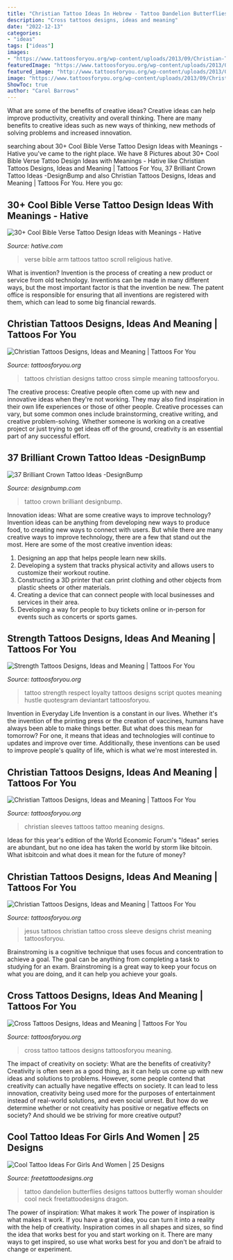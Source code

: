 ```yaml
---
title: "Christian Tattoo Ideas In Hebrew - Tattoo Dandelion Butterflies Designs Tattoos Butterfly Woman Shoulder Cool Neck Freetattoodesigns Dragon"
description: "Cross tattoos designs, ideas and meaning"
date: "2022-12-13"
categories:
- "ideas"
tags: ["ideas"]
images:
- "https://www.tattoosforyou.org/wp-content/uploads/2013/09/Christian-Tattoos-Designs.jpg"
featuredImage: "https://www.tattoosforyou.org/wp-content/uploads/2013/09/Christian-Tattoo-Sleeves.jpg"
featured_image: "http://www.tattoosforyou.org/wp-content/uploads/2013/09/Tattoo-Cross-568x1024.jpg"
image: "https://www.tattoosforyou.org/wp-content/uploads/2013/09/Christian-Tattoos-Designs.jpg"
ShowToc: true
author: "Carol Barrows"
---
```



What are some of the benefits of creative ideas?
Creative ideas can help improve productivity, creativity and overall thinking. There are many benefits to creative ideas such as new ways of thinking, new methods of solving problems and increased innovation.

	

		
searching about 30+ Cool Bible Verse Tattoo Design Ideas with Meanings - Hative you've came to the right place. We have 8 Pictures about 30+ Cool Bible Verse Tattoo Design Ideas with Meanings - Hative like Christian Tattoos Designs, Ideas and Meaning | Tattoos For You, 37 Brilliant Crown Tattoo Ideas -DesignBump and also Christian Tattoos Designs, Ideas and Meaning | Tattoos For You. Here you go:
		
    
## 30+ Cool Bible Verse Tattoo Design Ideas With Meanings - Hative

<img loading=lazy src="https://hative.com/wp-content/uploads/2014/03/bible-verse-tattoos/30-religious-scroll-on-arm.jpg" onerror="this.onerror=null;this.src='https://tse3.mm.bing.net/th?id=OIP.Oj4nJUaBo_4VVH_9sbSkHQHaJ4&amp;pid=15.1';" alt="30+ Cool Bible Verse Tattoo Design Ideas with Meanings - Hative">

_Source: hative.com_

>verse bible arm tattoos tattoo scroll religious hative. 

	

What is invention?
Invention is the process of creating a new product or service from old technology. Inventions can be made in many different ways, but the most important factor is that the invention be new. 
The patent office is responsible for ensuring that all inventions are registered with them, which can lead to some big financial rewards.

    
## Christian Tattoos Designs, Ideas And Meaning | Tattoos For You

<img loading=lazy src="https://www.tattoosforyou.org/wp-content/uploads/2013/09/Christian-Tattoos-Designs.jpg" onerror="this.onerror=null;this.src='https://tse4.mm.bing.net/th?id=OIP.X8h-asSP2QaLGAGbD2yuRAHaJ4&amp;pid=15.1';" alt="Christian Tattoos Designs, Ideas and Meaning | Tattoos For You">

_Source: tattoosforyou.org_

>tattoos christian designs tattoo cross simple meaning tattoosforyou. 

	

The creative process:
Creative people often come up with new and innovative ideas when they're not working. They may also find inspiration in their own life experiences or those of other people. Creative processes can vary, but some common ones include brainstorming, creative writing, and creative problem-solving. Whether someone is working on a creative project or just trying to get ideas off of the ground, creativity is an essential part of any successful effort.

    
## 37 Brilliant Crown Tattoo Ideas -DesignBump

<img loading=lazy src="https://designbump.com/wp-content/uploads/2015/10/crown014.jpg" onerror="this.onerror=null;this.src='https://tse2.mm.bing.net/th?id=OIP.-VjMTUiZW2cXSFOrAJnkxwHaMO&amp;pid=15.1';" alt="37 Brilliant Crown Tattoo Ideas -DesignBump">

_Source: designbump.com_

>tattoo crown brilliant designbump. 

	

Innovation ideas: What are some creative ways to improve technology?
Invention ideas can be anything from developing new ways to produce food, to creating new ways to connect with users. But while there are many creative ways to improve technology, there are a few that stand out the most. Here are some of the most creative invention ideas:
1. Designing an app that helps people learn new skills.
2. Developing a system that tracks physical activity and allows users to customize their workout routine.
3. Constructing a 3D printer that can print clothing and other objects from plastic sheets or other materials.
4. Creating a device that can connect people with local businesses and services in their area.
5. Developing a way for people to buy tickets online or in-person for events such as concerts or sports games.

    
## Strength Tattoos Designs, Ideas And Meaning | Tattoos For You

<img loading=lazy src="http://www.tattoosforyou.org/wp-content/uploads/2013/10/Strength-Tattoo-Ideas.jpg" onerror="this.onerror=null;this.src='https://tse1.mm.bing.net/th?id=OIP.XzyPjV5isrJBGa9f9VA6fQHaJ6&amp;pid=15.1';" alt="Strength Tattoos Designs, Ideas and Meaning | Tattoos For You">

_Source: tattoosforyou.org_

>tattoo strength respect loyalty tattoos designs script quotes meaning hustle quotesgram deviantart tattoosforyou. 

	

Invention in Everyday Life
Invention is a constant in our lives. Whether it's the invention of the printing press or the creation of vaccines, humans have always been able to make things better. But what does this mean for tomorrow? For one, it means that ideas and technologies will continue to updates and improve over time. Additionally, these inventions can be used to improve people's quality of life, which is what we're most interested in.

    
## Christian Tattoos Designs, Ideas And Meaning | Tattoos For You

<img loading=lazy src="https://www.tattoosforyou.org/wp-content/uploads/2013/09/Christian-Tattoo-Sleeves.jpg" onerror="this.onerror=null;this.src='https://tse2.mm.bing.net/th?id=OIP.xx-1M69AAmRaGI0leoLOdQHaJ3&amp;pid=15.1';" alt="Christian Tattoos Designs, Ideas and Meaning | Tattoos For You">

_Source: tattoosforyou.org_

>christian sleeves tattoos tattoo meaning designs. 

	

Ideas for this year's edition of the World Economic Forum's "Ideas" series are abundant, but no one idea has taken the world by storm like bitcoin. What isbitcoin and what does it mean for the future of money? 

    
## Christian Tattoos Designs, Ideas And Meaning | Tattoos For You

<img loading=lazy src="http://www.tattoosforyou.org/wp-content/uploads/2013/09/Christian-Sleeve-Tattoos.jpg" onerror="this.onerror=null;this.src='https://tse2.mm.bing.net/th?id=OIP.ALJYOXuWGkYdZc3QOowC0wHaJ4&amp;pid=15.1';" alt="Christian Tattoos Designs, Ideas and Meaning | Tattoos For You">

_Source: tattoosforyou.org_

>jesus tattoos christian tattoo cross sleeve designs christ meaning tattoosforyou. 

	

Brainstroming is a cognitive technique that uses focus and concentration to achieve a goal. The goal can be anything from completing a task to studying for an exam. Brainstroming is a great way to keep your focus on what you are doing, and it can help you achieve your goals.

    
## Cross Tattoos Designs, Ideas And Meaning | Tattoos For You

<img loading=lazy src="http://www.tattoosforyou.org/wp-content/uploads/2013/09/Tattoo-Cross-568x1024.jpg" onerror="this.onerror=null;this.src='https://tse4.mm.bing.net/th?id=OIP.6Sh_5d9wnYSiaSyQ6lNMrgHaNW&amp;pid=15.1';" alt="Cross Tattoos Designs, Ideas and Meaning | Tattoos For You">

_Source: tattoosforyou.org_

>cross tattoo tattoos designs tattoosforyou meaning. 

	

The impact of creativity on society: What are the benefits of creativity?
Creativity is often seen as a good thing, as it can help us come up with new ideas and solutions to problems. However, some people contend that creativity can actually have negative effects on society. It can lead to less innovation, creativity being used more for the purposes of entertainment instead of real-world solutions, and even social unrest. But how do we determine whether or not creativity has positive or negative effects on society? And should we be striving for more creative output?

    
## Cool Tattoo Ideas For Girls And Women | 25 Designs

<img loading=lazy src="http://www.freetattoodesigns.org/images/dandelion-butterflies.jpg" onerror="this.onerror=null;this.src='https://tse1.mm.bing.net/th?id=OIP.Mnu43Ib_6lhG_42xlN-BJQHaLO&amp;pid=15.1';" alt="Cool Tattoo Ideas For Girls And Women | 25 Designs">

_Source: freetattoodesigns.org_

>tattoo dandelion butterflies designs tattoos butterfly woman shoulder cool neck freetattoodesigns dragon. 

	

The power of inspiration: What makes it work
The power of inspiration is what makes it work. If you have a great idea, you can turn it into a reality with the help of creativity. Inspiration comes in all shapes and sizes, so find the idea that works best for you and start working on it. There are many ways to get inspired, so use what works best for you and don't be afraid to change or experiment.


